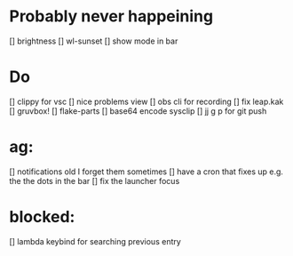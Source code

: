 # Probably never happeining
[] brightness
[] wl-sunset
[] show mode in bar

# Do
[] clippy for vsc
[] nice problems view
[] obs cli for recording
[] fix leap.kak
[] gruvbox!
[] flake-parts
[] base64 encode sysclip
[] jj g p for git push

# ag:
[] notifications old I forget them sometimes
[] have a cron that fixes up e.g. the the dots in the bar
[] fix the launcher focus

# blocked:
[] lambda keybind for searching previous entry

